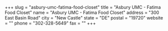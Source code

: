 +++
slug = "asbury-umc-fatima-food-closet"
title = "Asbury UMC - Fatima Food Closet"
name = "Asbury UMC - Fatima Food Closet"
address = "300 East Basin Road"
city = "New Castle"
state = "DE"
postal = "19720"
website = ""
phone = "302-328-5649"
fax = ""
+++
